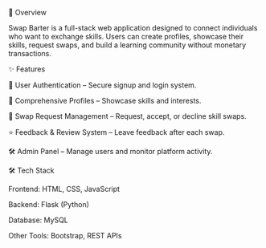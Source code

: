 📌 Overview

Swap Barter is a full-stack web application designed to connect individuals who want to exchange skills.
Users can create profiles, showcase their skills, request swaps, and build a learning community without monetary transactions.

✨ Features

🔑 User Authentication – Secure signup and login system.

👤 Comprehensive Profiles – Showcase skills and interests.

🔄 Swap Request Management – Request, accept, or decline skill swaps.

⭐ Feedback & Review System – Leave feedback after each swap.

🛠 Admin Panel – Manage users and monitor platform activity.

🛠 Tech Stack

Frontend: HTML, CSS, JavaScript

Backend: Flask (Python)

Database: MySQL

Other Tools: Bootstrap, REST APIs
